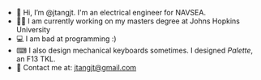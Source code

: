 - 👋 Hi, I’m @jtangjt. I'm an electrical engineer for NAVSEA.
- 👩‍🎓 I am currently working on my masters degree at Johns Hopkins University
- 💻 I am bad at programming :)
- ⌨ I also design mechanical keyboards sometimes. I designed _Palette_, an F13 TKL. 
- 📧 Contact me at: jtangjt@gmail.com

<!---
jtangjt/jtangjt is a ✨ special ✨ repository because its `README.md` (this file) appears on your GitHub profile.
You can click the Preview link to take a look at your changes.
--->

